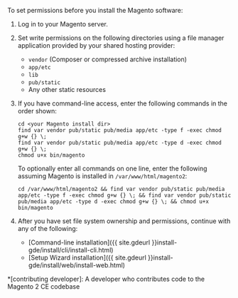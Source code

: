 To set permissions before you install the Magento software:

1.	Log in to your Magento server.
2.	Set write permissions on the following directories using a file manager application provided by your shared hosting provider:

	*	`vendor` (Composer or compressed archive installation)
	*	`app/etc`
	*	`lib`
	*	`pub/static`
	*	Any other static resources

2.	If you have command-line access, enter the following commands in the order shown:

		cd <your Magento install dir>
		find var vendor pub/static pub/media app/etc -type f -exec chmod g+w {} \;
		find var vendor pub/static pub/media app/etc -type d -exec chmod g+w {} \;
		chmod u+x bin/magento

	To optionally enter all commands on one line, enter the following assuming Magento is installed in `/var/www/html/magento2`:

		cd /var/www/html/magento2 && find var vendor pub/static pub/media app/etc -type f -exec chmod g+w {} \; && find var vendor pub/static pub/media app/etc -type d -exec chmod g+w {} \; && chmod u+x bin/magento
3.	After you have set file system ownership and permissions, continue with any of the following:

	*	[Command-line installation]({{ site.gdeurl }}install-gde/install/cli/install-cli.html)
	*	[Setup Wizard installation]({{ site.gdeurl }}install-gde/install/web/install-web.html)

*[contributing developer]: A developer who contributes code to the Magento 2 CE codebase
